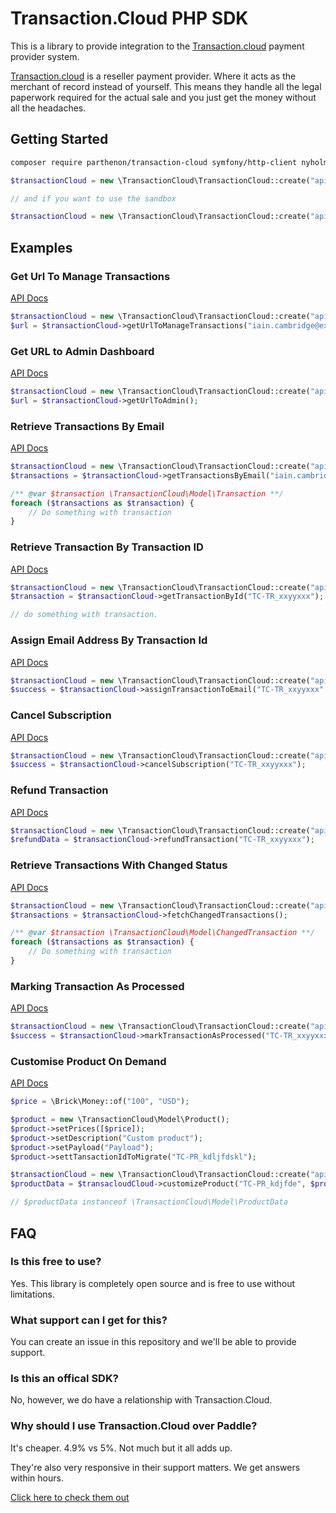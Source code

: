 Transaction.Cloud PHP SDK 
=================

This is a library to provide integration to the [Transaction.cloud](https://hosted.transaction.cloud/ref/6HBUF3G5) payment provider system.

[Transaction.cloud](https://hosted.transaction.cloud/ref/6HBUF3G5) is a reseller payment provider. Where it acts as the merchant of record instead of yourself. This means they handle all the legal paperwork required for the actual sale and you just get the money without all the headaches.

## Getting Started

```sh
composer require parthenon/transaction-cloud symfony/http-client nyholm/psr7
```

```php
$transactionCloud = new \TransactionCloud\TransactionCloud::create("api_key", "api_key_password");

// and if you want to use the sandbox

$transactionCloud = new \TransactionCloud\TransactionCloud::create("api_key", "api_key_password", true);
```

## Examples

### Get Url To Manage Transactions

[API Docs](https://app.transaction.cloud/api-docs/#retrieve-url-to-manage-transactions)

```php 
$transactionCloud = new \TransactionCloud\TransactionCloud::create("api_key", "api_key_password");
$url = $transactionCloud->getUrlToManageTransactions("iain.cambridge@example.org");
```

### Get URL to Admin Dashboard

[API Docs](https://app.transaction.cloud/api-docs/#retrieve-url-of-hosted-admin-app)

```php 
$transactionCloud = new \TransactionCloud\TransactionCloud::create("api_key", "api_key_password");
$url = $transactionCloud->getUrlToAdmin();
```

### Retrieve Transactions By Email

[API Docs](https://app.transaction.cloud/api-docs/#retrieve-transactions-by-email)

```php
$transactionCloud = new \TransactionCloud\TransactionCloud::create("api_key", "api_key_password");
$transactions = $transactionCloud->getTransactionsByEmail("iain.cambridge@example.org");

/** @var $transaction \TransactionCloud\Model\Transaction **/
foreach ($transactions as $transaction) {
    // Do something with transaction
}
```

### Retrieve Transaction By Transaction ID

[API Docs](https://app.transaction.cloud/api-docs/#retrieve-transaction-by-transaction-id)

```php
$transactionCloud = new \TransactionCloud\TransactionCloud::create("api_key", "api_key_password");
$transaction = $transactionCloud->getTransactionById("TC-TR_xxyyxxx");

// do something with transaction.
```

### Assign Email Address By Transaction Id

[API Docs](https://app.transaction.cloud/api-docs/#assign-email-address-by-transaction-id)

```php
$transactionCloud = new \TransactionCloud\TransactionCloud::create("api_key", "api_key_password");
$success = $transactionCloud->assignTransactionToEmail("TC-TR_xxyyxxx", "new.iain@example.org");
```

### Cancel Subscription

[API Docs](https://app.transaction.cloud/api-docs/#cancel-subscription)

```php
$transactionCloud = new \TransactionCloud\TransactionCloud::create("api_key", "api_key_password");
$success = $transactionCloud->cancelSubscription("TC-TR_xxyyxxx");
```

### Refund Transaction


[API Docs](https://app.transaction.cloud/api-docs/#refund-transaction)

```php
$transactionCloud = new \TransactionCloud\TransactionCloud::create("api_key", "api_key_password");
$refundData = $transactionCloud->refundTransaction("TC-TR_xxyyxxx");
```

### Retrieve Transactions With Changed Status

[API Docs](https://app.transaction.cloud/api-docs/#retrieve-transactions-with-changed-status)

```php
$transactionCloud = new \TransactionCloud\TransactionCloud::create("api_key", "api_key_password");
$transactions = $transactionCloud->fetchChangedTransactions();

/** @var $transaction \TransactionCloud\Model\ChangedTransaction **/
foreach ($transactions as $transaction) {
    // Do something with transaction
}
```

### Marking Transaction As Processed

[API Docs](https://app.transaction.cloud/api-docs/#marking-transactions-as-processed)

```php
$transactionCloud = new \TransactionCloud\TransactionCloud::create("api_key", "api_key_password");
$success = $transactionCloud->markTransactionAsProcessed("TC-TR_xxyyxxx");
```

### Customise Product On Demand

[API Docs](https://app.transaction.cloud/api-docs/#customize-product-on-demand)

```php
$price = \Brick\Money::of("100", "USD");

$product = new \TransactionCloud\Model\Product();
$product->setPrices([$price]);
$product->setDescription("Custom product");
$product->setPayload("Payload");
$product->settTansactionIdToMigrate("TC-PR_kdljfdskl");

$transactionCloud = new \TransactionCloud\TransactionCloud::create("api_key", "api_key_password");
$productData = $transacloudCloud->customizeProduct("TC-PR_kdjfde", $product);

// $productData instanceof \TransactionCloud\Model\ProductData
```

## FAQ

### Is this free to use?

Yes. This library is completely open source and is free to use without limitations.

### What support can I get for this?

You can create an issue in this repository and we'll be able to provide support.

### Is this an offical SDK?

No, however, we do have a relationship with Transaction.Cloud.

### Why should I use Transaction.Cloud over Paddle?

It's cheaper. 4.9% vs 5%. Not much but it all adds up. 

They're also very responsive in their support matters. We get answers within hours.

[Click here to check them out](https://hosted.transaction.cloud/ref/6HBUF3G5)